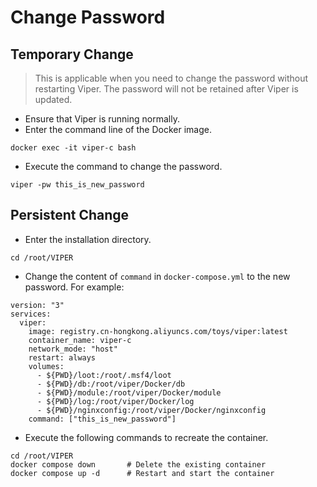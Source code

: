 # Change Password

## Temporary Change

> This is applicable when you need to change the password without restarting Viper. The password will not be retained after Viper is updated.

- Ensure that Viper is running normally.
- Enter the command line of the Docker image.

```shell
docker exec -it viper-c bash
```

- Execute the command to change the password.

```shell
viper -pw this_is_new_password
```

## Persistent Change

- Enter the installation directory.

```shell
cd /root/VIPER
```

- Change the content of `command` in `docker-compose.yml` to the new password. For example:

```shell
version: "3"
services:
  viper:
    image: registry.cn-hongkong.aliyuncs.com/toys/viper:latest
    container_name: viper-c
    network_mode: "host"
    restart: always
    volumes:
      - ${PWD}/loot:/root/.msf4/loot
      - ${PWD}/db:/root/viper/Docker/db
      - ${PWD}/module:/root/viper/Docker/module
      - ${PWD}/log:/root/viper/Docker/log
      - ${PWD}/nginxconfig:/root/viper/Docker/nginxconfig
    command: ["this_is_new_password"]
```

- Execute the following commands to recreate the container.

```shell
cd /root/VIPER
docker compose down       # Delete the existing container
docker compose up -d      # Restart and start the container
```